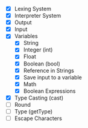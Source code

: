 - [x] Lexing System
- [x] Interpreter System
- [x] Output
- [x] Input
- [x] Variables
	- [x] String
	- [x] Integer (int)
	- [x] Float
	- [x] Boolean (bool)
    - [x] Reference in Strings
    - [x] Save input to a variable
    - [x] Math
    - [x] Boolean Expressions
- [x] Type Casting (cast)
- [ ] Round
- [ ] Type (getType)
- [ ] Escape Characters